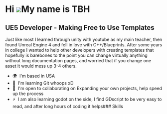 Hi ![](https://user-images.githubusercontent.com/18350557/176309783-0785949b-9127-417c-8b55-ab5a4333674e.gif)My name is TBH
===========================================================================================================================

UE5 Developer - Making Free to Use Templates
--------------------------------------------

Just like most I learned through unity with youtube as my main teacher, then found Unreal Engine 4 and fell in love with C++/Blueprints. After some years in college I wanted to help other developers with creating templates that hopefully is barebones to the point you can change virtually anything without long documentation pages, and worried that if you change one asset it would mess up 3-4 others.

*   🌍  I'm based in USA
*   🧠  I'm learning Git whoops xD
*   🤝  I'm open to collaborating on Expanding your own projects, help speed up the process
*   ⚡  I am also learning godot on the side, I find GDscript to be very easy to read, and after long hours of coding it helps### Skills 
